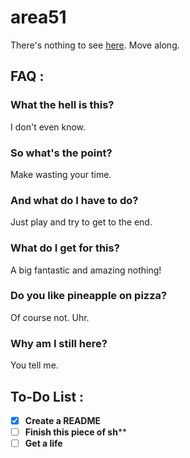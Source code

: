 # area51

There's nothing to see [here](https://jtsimoes.github.io/area51).
Move along.

## FAQ :

### What the hell is this?

I don't even know.

### So what's the point?

Make wasting your time.

### And what do I have to do?

Just play and try to get to the end.

### What do I get for this?

A big fantastic and amazing nothing!

### Do you like pineapple on pizza?

Of course not. Uhr.

### Why am I still here?

You tell me.

## To-Do List :

-  [x]  **Create a README**
-  [ ]  **Finish this piece of sh****
-  [ ]  **Get a life**